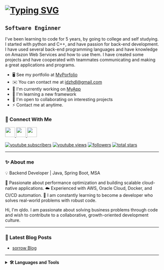 [![Typing SVG](https://readme-typing-svg.demolab.com?font=Fira+Code&size=30&pause=1000&color=741280&random=false&width=435&lines=sorrow)](https://git.io/typing-svg)
==============================================================================================================================

**`Software Enginner`**
-----------------

I've been learning to code for 5 years, by going to college and self studying. I started with python and C++, and have passion for back-end development. I have used several back-end programming languages and have knowledge on Amazon Web Services and how to use them. I have created some projects and have cooperated with teammates communicating and making a great applications and programs.

* 🖥️  See my portfolio at [MyPorfolio](http://qldo.github.io)
* ✉️  You can contact me at [idzhdl@gmail.com](mailto:idzhdl@gmail.com)
* 🚀  I'm currently working on [MyApp](http://qldo.github.io)
* 🧠  I'm learning a new framework
* 🤝  I'm open to collaborating on interesting projects
* ⚡  Contact me at anytime.

### 🔗 Connect With Me

<p align="left">
    <a href="https://www.github.com/qldo" target="_blank" rel="noreferrer"> <picture> <source media="(prefers-color-scheme: dark)" srcset="https://raw.githubusercontent.com/danielcranney/readme-generator/main/public/icons/socials/github-dark.svg" /> <source media="(prefers-color-scheme: light)" srcset="https://raw.githubusercontent.com/danielcranney/readme-generator/main/public/icons/socials/github.svg" /> <img src="https://raw.githubusercontent.com/danielcranney/readme-generator/main/public/icons/socials/github.svg" width="32" height="32" /> </picture> </a>
    <a href="https://www.x.com/_qldo" target="_blank" rel="noreferrer"> <picture> <source media="(prefers-color-scheme: dark)" srcset="https://raw.githubusercontent.com/danielcranney/readme-generator/main/public/icons/socials/twitter-dark.svg" /> <source media="(prefers-color-scheme: light)" srcset="https://raw.githubusercontent.com/danielcranney/readme-generator/main/public/icons/socials/twitter.svg" /> <img src="https://raw.githubusercontent.com/danielcranney/readme-generator/main/public/icons/socials/twitter.svg" width="32" height="32" /> </picture> </a>
    <a href="https://www.youtube.com/@ql-do" target="_blank" rel="noreferrer"> <picture> <source media="(prefers-color-scheme: dark)" srcset="https://raw.githubusercontent.com/danielcranney/readme-generator/main/public/icons/socials/youtube.svg" /> <source media="(prefers-color-scheme: light)" srcset="https://raw.githubusercontent.com/danielcranney/readme-generator/main/public/icons/socials/youtube.svg" /> <img src="https://raw.githubusercontent.com/danielcranney/readme-generator/main/public/icons/socials/youtube.svg" width="32" height="32" /> </picture> </a>
</p>

<p>
  <a href="https://www.youtube.com/@ql-do?sub_confirmation=1">
    <img alt="youtube subscribers" title="Subscribe to my YouTube channel" src="https://custom-icon-badges.demolab.com/youtube/channel/subscribers/UCcDvJJBiUbqKjdezkLkjtyQ?color=%23E05D44&label=SUBSCRIBE&logo=video&logoColor=white&style=for-the-badge&labelColor=CE4630"/></a>
  <a href="https://www.youtube.com/@ql-do">
    <img alt="youtube views" title="YouTube views" src="https://custom-icon-badges.demolab.com/youtube/channel/views/UCcDvJJBiUbqKjdezkLkjtyQ?color=%23E1AD0E&logo=eye&logoColor=white&style=for-the-badge&labelColor=C79600"/></a>
  <a href="https://github.com/qldo?tab=followers">
    <img alt="followers" title="Follow me on Github" src="https://custom-icon-badges.demolab.com/github/followers/IgorWnek?color=236ad3&labelColor=1155ba&style=for-the-badge&logo=person-add&label=Follow&logoColor=white"/></a>
  <a href="https://github.com/qldo?tab=repositories&sort=stargazers">
    <img alt="total stars" title="Total stars on GitHub" src="https://custom-icon-badges.demolab.com/github/stars/IgorWnek?color=55960c&style=for-the-badge&labelColor=488207&logo=star"/></a>
</p>

---

### ✨ About me

💡 Backend Developer | Java, Spring Boot, MSA

🚀 Passionate about performance optimization and building scalable cloud-native applications.
☁️ Experienced with AWS, Oracle Cloud, Docker, and CI/CD automation.
🌱 I am constantly learning to become a developer who solves real-world problems with robust code.

Hi, I'm qldo. I am passionate about solving business problems through code and wish to contribute to a collaborative, growth-oriented development culture.

---

### 📗 Latest Blog Posts

<!-- BLOG-POSTS:START -->
- [sorrow Blog](https://qldo.github.io)
<!-- BLOG-POSTS:END -->

---


<details>
    <summary><b>🛠️ Languages and Tools</b></summary>
    <br />
    <p align="left">
        <a href="https://developer.mozilla.org/en-US/docs/Web/JavaScript" target="_blank" rel="noreferrer"><img src="https://raw.githubusercontent.com/danielcranney/readme-generator/main/public/icons/skills/javascript-colored.svg" width="36" height="36" alt="JavaScript" /></a>
        <a href="https://developer.mozilla.org/en-US/docs/Glossary/HTML5" target="_blank" rel="noreferrer"><img src="https://raw.githubusercontent.com/danielcranney/readme-generator/main/public/icons/skills/html5-colored.svg" width="36" height="36" alt="HTML5" /></a>
        <a href="https://www.w3.org/TR/CSS/#css" target="_blank" rel="noreferrer"><img src="https://raw.githubusercontent.com/danielcranney/readme-generator/main/public/icons/skills/css3-colored.svg" width="36" height="36" alt="CSS3" /></a>
        <a href="https://nodejs.org/en/" target="_blank" rel="noreferrer"><img src="https://raw.githubusercontent.com/danielcranney/readme-generator/main/public/icons/skills/nodejs-colored.svg" width="36" height="36" alt="NodeJS" /></a>
        <a href="https://www.mysql.com/" target="_blank" rel="noreferrer"><img src="https://raw.githubusercontent.com/danielcranney/readme-generator/main/public/icons/skills/mysql-colored.svg" width="36" height="36" alt="MySQL" /></a>
        <a href="https://aws.amazon.com" target="_blank" rel="noreferrer"><img src="https://raw.githubusercontent.com/danielcranney/readme-generator/main/public/icons/skills/aws-colored.svg" width="36" height="36" alt="Amazon Web Services" /></a>
        <a href="https://www.docker.com/" target="_blank" rel="noreferrer"><img src="https://raw.githubusercontent.com/danielcranney/readme-generator/main/public/icons/skills/docker-colored.svg" width="36" height="36" alt="Docker" /></a>
    </p>
</details>

